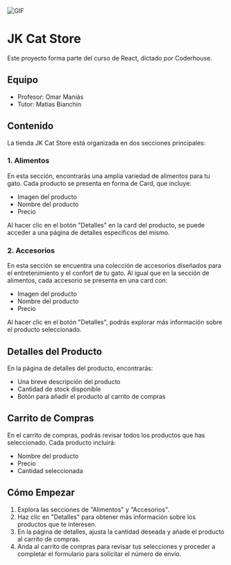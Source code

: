 ![GIF](./src/assets/img/gif.gif)

# JK Cat Store

Este proyecto forma parte del curso de React, dictado por Coderhouse.
## Equipo

- Profesor: Omar Maniás
- Tutor: Matías Bianchin

## Contenido

La tienda JK Cat Store está organizada en dos secciones principales:

### 1. Alimentos

En esta sección, encontrarás una amplia variedad de alimentos para tu gato. Cada producto se presenta en forma de Card, que incluye:

- Imagen del producto
- Nombre del producto
- Precio 

Al hacer clic en el botón "Detalles" en la card del producto, se puede acceder a una página de detalles específicos del mismo.

### 2. Accesorios

En esta sección se encuentra una colección de accesorios diseñados para el entretenimiento y el confort de tu gato. Al igual que en la sección de alimentos, cada accesorio se presenta en una card con:

- Imagen del producto
- Nombre del producto
- Precio 

Al hacer clic en el botón "Detalles", podrás explorar más información sobre el producto seleccionado.

## Detalles del Producto

En la página de detalles del producto, encontrarás:

- Una breve descripción del producto
- Cantidad de stock disponible
- Botón para añadir el producto al carrito de compras

## Carrito de Compras

En el carrito de compras, podrás revisar todos los productos que has seleccionado. Cada producto incluirá:

- Nombre del producto
- Precio 
- Cantidad seleccionada

## Cómo Empezar

1. Explora las secciones de "Alimentos" y "Accesorios".
2. Haz clic en "Detalles" para obtener más información sobre los productos que te interesen.
3. En la página de detalles, ajusta la cantidad deseada y añade el producto al carrito de compras.
4. Anda al carrito de compras para revisar tus selecciones y proceder a completar el formulario para solicitar el número de envío.

